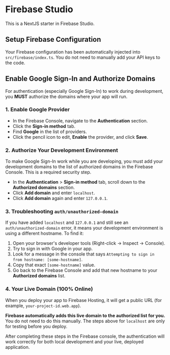 # Firebase Studio

This is a NextJS starter in Firebase Studio.

## Setup Firebase Configuration

Your Firebase configuration has been automatically injected into `src/firebase/index.ts`. You do not need to manually add your API keys to the code.

## Enable Google Sign-In and Authorize Domains

For authentication (especially Google Sign-In) to work during development, you **MUST** authorize the domains where your app will run.

### **1. Enable Google Provider**

*   In the Firebase Console, navigate to the **Authentication** section.
*   Click the **Sign-in method** tab.
*   Find **Google** in the list of providers.
*   Click the pencil icon to edit, **Enable** the provider, and click **Save**.

### **2. Authorize Your Development Environment**

To make Google Sign-In work while you are developing, you must add your development domains to the list of authorized domains in the Firebase Console. This is a required security step.

*   In the **Authentication** > **Sign-in method** tab, scroll down to the **Authorized domains** section.
*   Click **Add domain** and enter `localhost`.
*   Click **Add domain** again and enter `127.0.0.1`.

### **3. Troubleshooting `auth/unauthorized-domain`**

If you have added `localhost` and `127.0.0.1` and still see an `auth/unauthorized-domain` error, it means your development environment is using a different hostname. To find it:
1.  Open your browser's developer tools (Right-click -> Inspect -> Console).
2.  Try to sign in with Google in your app.
3.  Look for a message in the console that says `Attempting to sign in from hostname: [some-hostname]`.
4.  Copy that exact `[some-hostname]` value.
5.  Go back to the Firebase Console and add that new hostname to your **Authorized domains** list.

### **4. Your Live Domain (100% Online)**

When you deploy your app to Firebase Hosting, it will get a public URL (for example, `your-project-id.web.app`).

**Firebase automatically adds this live domain to the authorized list for you.** You do not need to do this manually. The steps above for `localhost` are only for testing before you deploy.

After completing these steps in the Firebase console, the authentication will work correctly for both local development and your live, deployed application.
